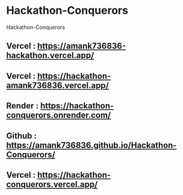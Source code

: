 # Hackathon-Conquerors
Hackathon-Conquerors <br>

## Vercel : https://amank736836-hackathon.vercel.app/
## Vercel : https://hackathon-amank736836.vercel.app/
## Render : https://hackathon-conquerors.onrender.com/
## Github : https://amank736836.github.io/Hackathon-Conquerors/
## Vercel : https://hackathon-conquerors.vercel.app/
